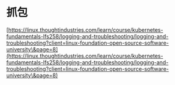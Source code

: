 # 抓包

[https://linux.thoughtindustries.com/learn/course/kubernetes-fundamentals-lfs258/logging-and-troubleshooting/logging-and-troubleshooting?client=linux-foundation-open-source-software-university\&page=8](https://linux.thoughtindustries.com/learn/course/kubernetes-fundamentals-lfs258/logging-and-troubleshooting/logging-and-troubleshooting?client=linux-foundation-open-source-software-university\&page=8)
